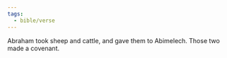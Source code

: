 ```yaml
---
tags:
  - bible/verse
---
```

Abraham took sheep and cattle, and gave them to Abimelech. Those two made a covenant.
